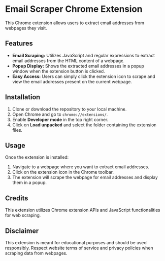 # Email Scraper Chrome Extension

This Chrome extension allows users to extract email addresses from webpages they visit.

## Features

- **Email Scraping:** Utilizes JavaScript and regular expressions to extract email addresses from the HTML content of a webpage.
- **Popup Display:** Shows the extracted email addresses in a popup window when the extension button is clicked.
- **Easy Access:** Users can simply click the extension icon to scrape and view the email addresses present on the current webpage.

## Installation

1. Clone or download the repository to your local machine.
2. Open Chrome and go to `chrome://extensions/`.
3. Enable **Developer mode** in the top right corner.
4. Click on **Load unpacked** and select the folder containing the extension files.

## Usage

Once the extension is installed:

1. Navigate to a webpage where you want to extract email addresses.
2. Click on the extension icon in the Chrome toolbar.
3. The extension will scrape the webpage for email addresses and display them in a popup.


## Credits

This extension utilizes Chrome extension APIs and JavaScript functionalities for web scraping.

## Disclaimer

This extension is meant for educational purposes and should be used responsibly. Respect website terms of service and privacy policies when scraping data from webpages.


